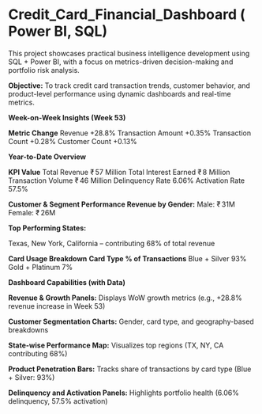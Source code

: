 # Credit_Card_Financial_Dashboard ( Power BI, SQL)

This project showcases practical business intelligence development using SQL + Power BI, with a focus on metrics-driven decision-making and portfolio risk analysis.

**Objective:** To track credit card transaction trends, customer behavior, and product-level performance using dynamic dashboards and real-time metrics.

**Week-on-Week Insights (Week 53)**

**Metric	             Change**
Revenue	               +28.8%
Transaction Amount	   +0.35%
Transaction Count	     +0.28%
Customer Count	       +0.13%

**Year-to-Date Overview**

**KPI	                    Value**
Total Revenue	          ₹ 57 Million
Total Interest Earned 	₹ 8 Million
Transaction Volume    	₹ 46 Million
Delinquency Rate	      6.06%
Activation Rate	        57.5%

**Customer & Segment Performance
Revenue by Gender:**
Male: ₹ 31M
Female: ₹ 26M

**Top Performing States:**

Texas, New York, California – contributing 68% of total revenue

**Card Usage Breakdown**
**Card Type	        % of Transactions**
Blue + Silver	       93%
Gold + Platinum	     7%

**Dashboard Capabilities (with Data)**

**Revenue & Growth Panels:** Displays WoW growth metrics (e.g., +28.8% revenue increase in Week 53)

**Customer Segmentation Charts:** Gender, card type, and geography-based breakdowns

**State-wise Performance Map:** Visualizes top regions (TX, NY, CA contributing 68%)

**Product Penetration Bars:** Tracks share of transactions by card type (Blue + Silver: 93%)

**Delinquency and Activation Panels:** Highlights portfolio health (6.06% delinquency, 57.5% activation)

